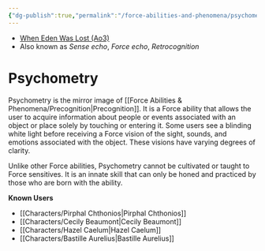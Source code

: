 ```yaml
---
{"dg-publish":true,"permalink":"/force-abilities-and-phenomena/psychometry/","tags":["sense","forcepower"]}
---
```


- [When Eden Was Lost (Ao3)](https://archiveofourown.org/works/19334440/chapters/45992584)
- Also known as *Sense echo*, *Force echo*, *Retrocognition*
# Psychometry
Psychometry is the mirror image of [[Force Abilities & Phenomena/Precognition\|Precognition]]. It is a Force ability that allows the user to acquire information about people or events associated with an object or place solely by touching or entering it. Some users see a blinding white light before receiving a Force vision of the sight, sounds, and emotions associated with the object. These visions have varying degrees of clarity. 

Unlike other Force abilities, Psychometry cannot be cultivated or taught to Force sensitives. It is an innate skill that can only be honed and practiced by those who are born with the ability. 

**Known Users**
- [[Characters/Pirphal Chthonios\|Pirphal Chthonios]]
- [[Characters/Cecily Beaumont\|Cecily Beaumont]]
- [[Characters/Hazel Caelum\|Hazel Caelum]]
- [[Characters/Bastille Aurelius\|Bastille Aurelius]]